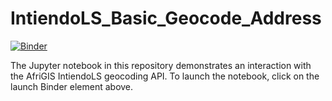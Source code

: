 # IntiendoLS_Basic_Geocode_Address
[![Binder](https://mybinder.org/badge.svg)](https://mybinder.org/v2/gh/JadfAfrigis/IntiendoLS_Basic_Geocode_Address/master?filepath=IntiendoLS_Notebook_v1.ipynb)

The Jupyter notebook in this repository demonstrates an interaction with the AfriGIS IntiendoLS geocoding API. To launch the notebook, click on the launch Binder element above.
